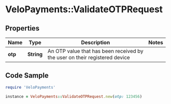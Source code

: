 # VeloPayments::ValidateOTPRequest

## Properties

Name | Type | Description | Notes
------------ | ------------- | ------------- | -------------
**otp** | **String** | An OTP value that has been received by the user on their registered device | 

## Code Sample

```ruby
require 'VeloPayments'

instance = VeloPayments::ValidateOTPRequest.new(otp: 123456)
```


